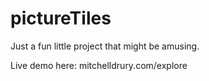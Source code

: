 # pictureTiles

Just a fun little project that might be amusing. 

Live demo here: mitchelldrury.com/explore
